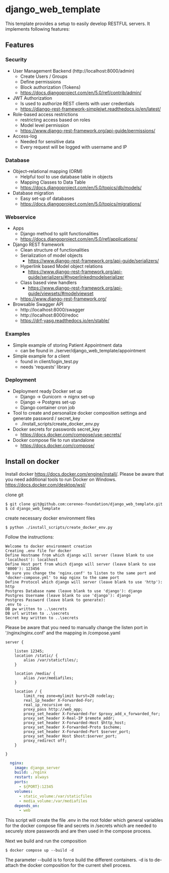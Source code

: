 # django_web_template

This template provides a setup to easily develop RESTFUL servers.
It implements following features:
## Features

### Security

- User Management Backend (http://localhost:8000/admin)
    - Create Users / Groups
    - Define permissions
    - Block authorization (Tokens)
    - https://docs.djangoproject.com/en/5.0/ref/contrib/admin/
- JWT Authorization
    - Is used to authorize REST clients with user credentials
    - https://django-rest-framework-simplejwt.readthedocs.io/en/latest/
- Role-based access restrictions
    - restricting access based on roles
    - Model level permission
    - https://www.django-rest-framework.org/api-guide/permissions/
- Access-log
    - Needed for sensitive data
    - Every request will be logged with username and IP

### Database

- Object–relational mapping (ORM)
    - Helpful tool to use database table in objects
    - Mapping Classes to Data Table
    - https://docs.djangoproject.com/en/5.0/topics/db/models/
- Database migration
    - Easy set-up of databases
    - https://docs.djangoproject.com/en/5.0/topics/migrations/

### Webservice

- Apps
    - Django method to split functionalities
    - https://docs.djangoproject.com/en/5.0/ref/applications/
- Django REST framework
    - Clean structure of functionalities
    - Serialization of model objects
      - https://www.django-rest-framework.org/api-guide/serializers/
    - Hyperlink based Model object relations
        - https://www.django-rest-framework.org/api-guide/serializers/#hyperlinkedmodelserializer
    - Class based view handlers
      - https://www.django-rest-framework.org/api-guide/viewsets/#modelviewset
    - https://www.django-rest-framework.org/
- Browsable Swagger API
  - http://localhost:8000/swagger
  - http://localhost:8000/redoc
  - https://drf-yasg.readthedocs.io/en/stable/

### Examples

- Simple example of storing Patient Appointment data
    - can be found in ./server/django_web_template/appointment
- Simple example for a client
    - found in client/login_test.py
    - needs 'requests' library

### Deployment

- Deployment ready Docker set up
  - Django -> Gunicorn -> nignx set-up
  - Django -> Postgres set-up
  - Django container cron job
- Tool to create and personalize docker composition settings and generate password / secret_key
  - ./install_scripts/create_docker_env.py
- Docker secrets for passwords secret_key
  - https://docs.docker.com/compose/use-secrets/
- Docker compose file to run standalone
  - https://docs.docker.com/compose/

## Install on docker

Install docker https://docs.docker.com/engine/install/.
Please be aware that you need additional tools to run Docker on Windows. https://docs.docker.com/desktop/wsl/

clone git
````shell
$ git clone git@github.com:cereneo-foundation/django_web_template.git
$ cd django_web_template
````

create necessary docker environment files 
````shell
$ python ./install_scripts/create_docker_env.py
````
Follow the instructions:
````
Welcome to docker environment creation
Creating .env file for docker
Define Hostname from which django will server (leave blank to use 'localhost'): localhost
Define Host port from which django will server (leave blank to use '8000'): 123456
Be sure you change the 'nginx.conf' to listen to the same port and 'docker-compose.yml' to map nginx to the same port
Define Protocol which django will server (leave blank to use 'http'): http
Postgres Database name (leave blank to use 'django'): django
Postgres Username (leave blank to use 'django'): django
Postgres Password (leave blank to generate):
.env to ..
DB pw written to ..\secrets
DB url written to ..\secrets
Secret key written to ..\secrets
````
Please be aware that you need to manually change the listen port in '/nginx/nginx.conf' and the mapping in /compose.yaml
````
server {

    listen 12345;
    location /static/ {
        alias /var/staticfiles/;
    }

    location /media/ {
        alias /var/mediafiles;
    }

    location / {
        limit_req zone=mylimit burst=20 nodelay;
        real_ip_header X-Forwarded-For;
        real_ip_recursive on;
        proxy_pass http://web_app;
        proxy_set_header X-Forwarded-For $proxy_add_x_forwarded_for;
        proxy_set_header X-Real-IP $remote_addr;
        proxy_set_header X-Forwarded-Host $http_host;
        proxy_set_header X-Forwarded-Proto $scheme;
        proxy_set_header X-Forwarded-Port $server_port;
        proxy_set_header Host $host:$server_port;
        proxy_redirect off;
    }

}
````
````yaml
  nginx:
    image: django_server
    build: ./nginx
    restart: always
    ports:
      - ${PORT}:12345
    volumes:
      - static_volume:/var/staticfiles
      - media_volume:/var/mediafiles
    depends_on:
      - web
````
This script will create the file .env in the root folder which general variables for the docker compose file and secrets 
in /secrets which are needed to securely store passwords and are then used in the compose process.

Next we build and run the composition
````shell
$ docker compose up --build -d
````
The parameter --build is to force build the different containers.
-d is to de-attach the docker composition for the current shell process.

